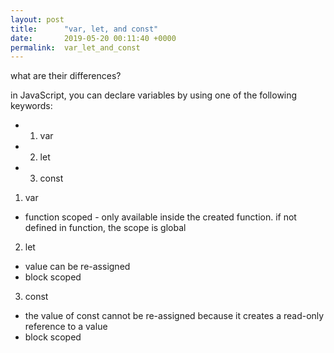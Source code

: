 ```yaml
---
layout: post
title:      "var, let, and const"
date:       2019-05-20 00:11:40 +0000
permalink:  var_let_and_const
---
```



what are their differences?

in JavaScript, you can declare variables by using one of the following keywords:

* 1. var
* 2. let
* 3. const

1. var
* function scoped - only available inside the created function. if not defined in function, the scope is global

2. let
* value can be re-assigned
* block scoped

3. const
* the value of const cannot be re-assigned because it creates a read-only reference to a value
* block scoped


